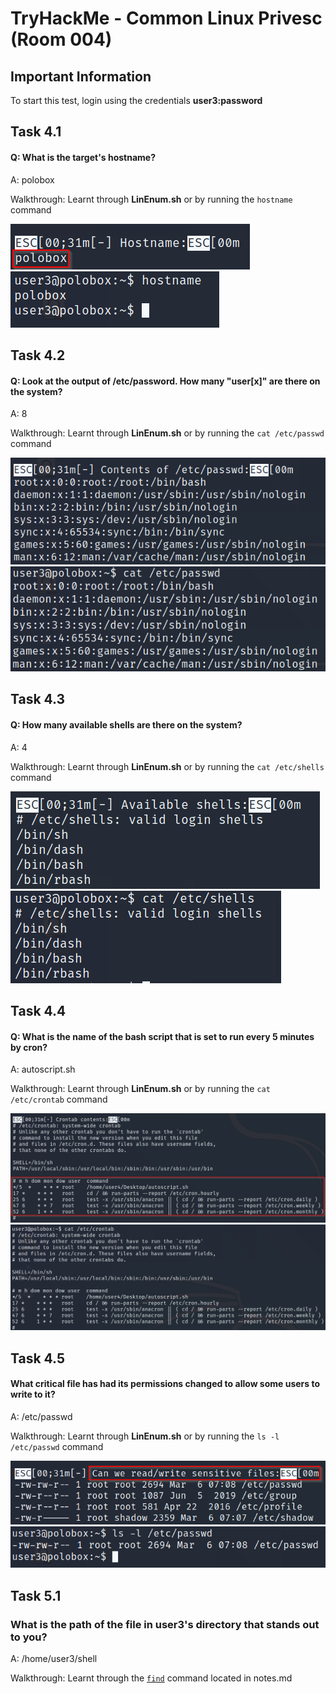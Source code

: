 #  TryHackMe - Common Linux Privesc (Room 004)

## Important Information

To start this test, login using the credentials __user3:password__

## Task 4.1

#### Q: What is the target's hostname?

A: polobox

Walkthrough: Learnt through __LinEnum.sh__ or by running the `hostname` command

![](/Common%20Linux%20Privesc/images/hostname_through_linenum.png)
![](/Common%20Linux%20Privesc/images/hostname_through_command.png)

## Task 4.2

#### Q: Look at the output of /etc/password. How many "user[x]" are there on the system?

A: 8

Walkthrough: Learnt through __LinEnum.sh__ or by running the `cat /etc/passwd` command

![](/Common%20Linux%20Privesc/images/passwd_through_linenum.png)
![](/Common%20Linux%20Privesc/images/passwd_through_command.png)

## Task 4.3

#### Q: How many available shells are there on the system?

A: 4

Walkthrough: Learnt through __LinEnum.sh__ or by running the `cat /etc/shells` command

![](/Common%20Linux%20Privesc/images/shells_through_linenum.png)
![](/Common%20Linux%20Privesc/images/shells_through_command.png)

## Task 4.4

#### Q: What is the name of the bash script that is set to run every 5 minutes by cron?

A: autoscript.sh

Walkthrough: Learnt through __LinEnum.sh__ or by running the `cat /etc/crontab` command

![](/Common%20Linux%20Privesc/images/crontab_through_linenum.png)
![](/Common%20Linux%20Privesc/images/crontab_through_command.png)

## Task 4.5

#### What critical file has had its permissions changed to allow some users to write to it?

A: /etc/passwd

Walkthrough: Learnt through __LinEnum.sh__ or by running the `ls -l /etc/passwd` command

![](/Common%20Linux%20Privesc/images/sens_through_linenum.png)
![](/Common%20Linux%20Privesc/images/sens_through_command.png)

## Task 5.1

### What is the path of the file in user3's directory that stands out to you?

A: /home/user3/shell

Walkthrough: Learnt through the [`find`](https://github.com/ComplexSec/tryhackme/blob/master/Common%20Linux%20Privesc/notes.md) command located in notes.md